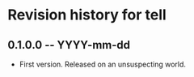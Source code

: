 # Revision history for tell

## 0.1.0.0 -- YYYY-mm-dd

* First version. Released on an unsuspecting world.
